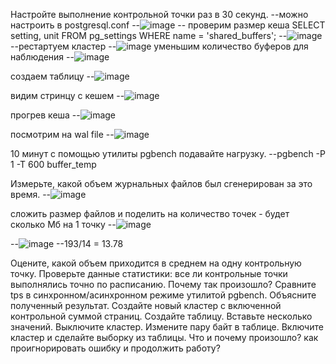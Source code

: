 Настройте выполнение контрольной точки раз в 30 секунд.
--можно настроить в postgresql.conf
--![image](https://user-images.githubusercontent.com/45406197/183584170-3438fe82-e8b6-4751-8776-1ffb37fd6801.png)
-- проверим размер кеша
SELECT setting, unit FROM pg_settings WHERE name = 'shared_buffers';
--![image](https://user-images.githubusercontent.com/45406197/183586350-3e08b296-1bc1-4559-b35a-8f0eb3357f7d.png)
     --рестартуем кластер
--![image](https://user-images.githubusercontent.com/45406197/183586762-ab19af8d-4028-498f-a678-b15ea4f0a15c.png)
уменьшим количество буферов для наблюдения
--![image](https://user-images.githubusercontent.com/45406197/183586957-40938a56-1c19-4f25-8e97-93a024acaf2e.png)

создаем таблицу 
--![image](https://user-images.githubusercontent.com/45406197/183666290-a3c098f2-61fc-40ff-8b3b-f9dea5a11ae8.png)

видим стринцу с кешем
--![image](https://user-images.githubusercontent.com/45406197/183667882-57ff9619-e9a0-451f-8b10-dec7404fe491.png)

прогрев кеша
--![image](https://user-images.githubusercontent.com/45406197/183670212-53b06b73-fec6-4898-8c0b-037bf3647b97.png)

посмотрим на wal file
--![image](https://user-images.githubusercontent.com/45406197/183670968-d45276fd-f2d9-49d1-b2b4-293bd73e27d2.png)

10 минут c помощью утилиты pgbench подавайте нагрузку.
--pgbench -P 1 -T 600 buffer_temp

Измерьте, какой объем журнальных файлов был сгенерирован за это время. 
--![image](https://user-images.githubusercontent.com/45406197/183676399-128a8769-3bb7-4f72-bd42-cc17890631c6.png)

сложить размер файлов и поделить на количество точек - будет сколько Мб на 1 точку
--![image](https://user-images.githubusercontent.com/45406197/183882736-197a2b10-6b6a-4f7a-b80c-f2a66a109037.png)

--![image](https://user-images.githubusercontent.com/45406197/183881924-184f87c5-9a48-45eb-87ad-9af17f4a6752.png)
--193/14 = 13.78

Оцените, какой объем приходится в среднем на одну контрольную точку.
Проверьте данные статистики: все ли контрольные точки выполнялись точно по расписанию. Почему так произошло?
Сравните tps в синхронном/асинхронном режиме утилитой pgbench. Объясните полученный результат.
Создайте новый кластер с включенной контрольной суммой страниц. Создайте таблицу. Вставьте несколько значений. Выключите кластер. 
Измените пару байт в таблице. Включите кластер и сделайте выборку из таблицы. Что и почему произошло? как проигнорировать ошибку и продолжить работу?
